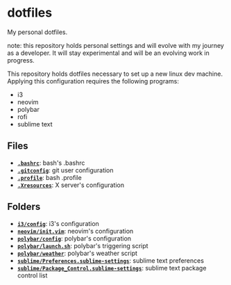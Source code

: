# dotfiles

My personal dotfiles.

note: this repository holds personal settings and will evolve with my journey as
a developer. It will stay experimental and will be an evolving work in progress.

This repository holds dotfiles necessary to set up a new linux dev machine.
Applying this configuration requires the following programs:

- i3
- neovim
- polybar
- rofi
- sublime text

## Files

- **[`.bashrc`](.bashrc)**: bash's .bashrc
- **[`.gitconfig`](.gitconfig)**: git user configuration
- **[`.profile`](.profile)**: bash .profile
- **[`.Xresources`](.Xresources)**: X server's configuration

## Folders

- **[`i3/config`](i3/config)**: i3's configuration
- **[`neovim/init.vim`](neovim/init.vim)**: neovim's configuration
- **[`polybar/config`](polybar\config)**: polybar's configuration
- **[`polybar/launch.sh`](polybar\launch.sh)**: polybar's triggering script
- **[`polybar/weather`](polybar\weather)**: polybar's weather script
- **[`sublime/Preferences.sublime-settings`](sublime/Preferences.sublime-settings)**: sublime text preferences
- **[`sublime/Package_Control.sublime-settings`](sublime/Package_Control.sublime-settings)**: sublime text package control list
